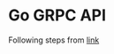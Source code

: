 # Go GRPC API

Following steps from [link](https://www.koyeb.com/tutorials/build-a-grpc-api-using-go-and-grpc-gateway#finish-the-rest-of-the-app-and-test-using-postman)